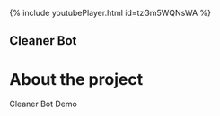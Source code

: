 
<!---
Include this next line in your .md for Youtube videos, make sure to put your video ID up there!

Example:     youtubeId: --b-9HrKK6w
-->

{% include youtubePlayer.html id=tzGm5WQNsWA %}


## Cleaner Bot


# About the project
Cleaner Bot Demo


